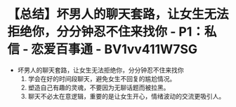 # 【总结】坏男人的聊天套路，让女生无法拒绝你，分分钟忍不住来找你 - P1：私信 - 恋爱百事通 - BV1vv411W7SG

-   坏男人的聊天套路，让女生无法拒绝你，分分钟忍不住来找你
    1.  学会在好的时间段聊天，避免女生不回复的尴尬情况。
    2.  塑造自己有趣的灵魂，不要因为无聊话题而被拉黑。
    3.  聊天不必太在意逻辑，重要的是让女生开心，情绪波动的交流更吸引人。
